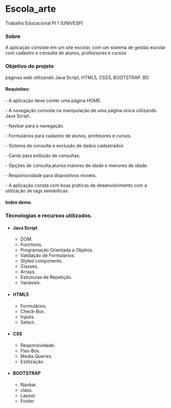 # Escola_arte
Trabalho Educacional PI 1 (UNIVESP)
<h3>Sobre</h3>
<p>A aplicação consiste em um site escolar, com um sistema de gestão escolar com cadastro e consulta de alunos, professores e cursos</p>

<h3>Objetivo do projeto</h3>

<p> páginas web utilizando Java Script, HTML5, CSS3, BOOTSTRAP. BD</p>

<h4>Requisitos:</h4>
<p>- A aplicação deve conter uma página HOME.</p>
<p>- A navegação consiste na manipulação de uma página única utilizando Java Script.</p>
<p>- Navbar para a navegação.</p>
<p>- Formulários para cadastro de alunos, profesores e cursos.</p>
<p>- Sistema de consulta e exclusão de dados cadastrados</p>
<p>- Cards para exibição de consultas.</p>
<p>- Opções de consulta,alunos maiores de idade e menores de idade.</p>
<p>- Responsividade para dispositivos moveis.</p>
<p>- A aplicação consta com boas práticas de desenvolvimento com a utilização de tags semânticas</p>

<h4>Index demo.</h4>

<h3>Técnologias e recursos utilizados.</h3>
<ul>
<li><h4>Java Script</h4>
      <ul>
          <li>DOM.</li>
          <li>Functions.</li>
          <li>Programação Orientada a Objetos.</li>
          <li>Validação de Formularios.</li>
          <li>Styled components.</li>
          <li>Classes.</li>
          <li>Arrays.</li>
          <li>Estruturas de Repetição.</li>
          <li>Variáveis.</li>
      </ul>
  </li>
  <li><h4>HTML5</h4>
      <ul>
          <li>Formulários.</li>
          <li>Check-Box.</li>
          <li>Inputs.</li>
          <li>Select.</li>
      </ul>
  <li><h4>CSS</h4>
       <ul>
          <li>Responsividade.</li>
          <li>Flex-Box.</li>
          <li>Media Queries.</li>
          <li>Estilização.</li>    
      </ul>
  </li>
  <li><h4>BOOTSTRAP</h4>
      <ul>
          <li>Navbar.</li>
          <li>class.</li>
          <li>Layout.</li>
          <li>Footer.</li>
      </ul>
  </li>
<ul>
